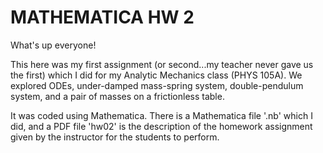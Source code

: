# MATHEMATICA HW 2

What's up everyone!

This here was my first assignment (or second...my teacher never gave us the first) which I did for my Analytic Mechanics class (PHYS 105A). We explored ODEs, under-damped mass-spring system, double-pendulum system, and a pair of masses on a frictionless table.

It was coded using Mathematica. There is a Mathematica file '.nb' which I did, and a PDF file 'hw02' is the description of the homework assignment given by the instructor for the students to perform.
